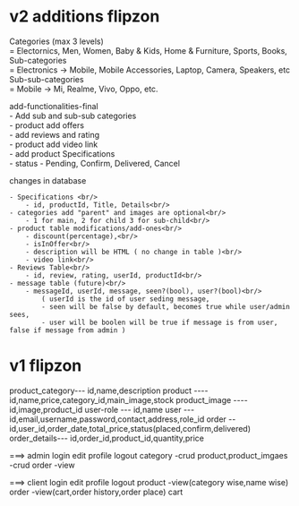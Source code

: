 # v2 additions flipzon

Categories (max 3 levels) <br/>
	= Electornics, Men, Women, Baby & Kids, Home & Furniture, Sports, Books,<br/>
	Sub-categories<br/>
		= Electronics -> Mobile, Mobile Accessories, Laptop, Camera, Speakers, etc<br/>
		Sub-sub-categories<br/>
			= Mobile -> Mi, Realme, Vivo, Oppo, etc.<br/>

add-functionalities-final<br/>
	- Add sub and sub-sub categories<br/>
	- product add offers<br/>
	- add reviews and rating<br/>
	- product add video link<br/>
	- add product Specifications<br/>
	- status - Pending, Confirm, Delivered, Cancel<br/>

changes in database

	- Specifications <br/>
		- id, productId, Title, Details<br/>
	- categories add "parent" and images are optional<br/>
		- 1 for main, 2 for child 3 for sub-child<br/>
	- product table modifications/add-ones<br/>
		- discount(percentage),<br/>
		- isInOffer<br/>
		- description will be HTML ( no change in table )<br/>
		- video link<br/>
	- Reviews Table<br/>
		- id, review, rating, userId, productId<br/>
	- message table (future)<br/>
		- messageId, userId, message, seen?(bool), user?(bool)<br/>
			( userId is the id of user seding message,
			- seen will be false by default, becomes true while user/admin sees,
			- user will be boolen will be true if message is from user, false if message from admin )


# v1 flipzon


product_category--- id,name,description
product ---- id,name,price,category_id,main_image,stock
product_image ---- id,image,product_id
user-role --- id,name
user --- id,email,username,password,contact,address,role_id
order -- id,user_id,order_date,total_price,status(placed,confirm,delivered)
order_details--- id,order_id,product_id,quantity,price



===> admin
login
edit profile
logout
category -crud
product,product_imgaes -crud
order -view

===> client
login
edit profile
logout
product -view(category wise,name wise)
order -view(cart,order history,order place)
cart
